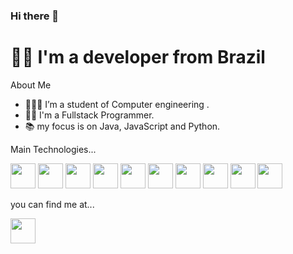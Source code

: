 ### Hi there 👋
# 👨‍💻  I'm a developer from Brazil

About Me

- 👨🏻‍🎓 I’m a student of Computer engineering .
- 👨‍💻 I'm a Fullstack Programmer.
- 📚 my focus is on Java, JavaScript and Python.

Main Technologies...

<div style="display: inline-block">
  <img width="40px" src="https://cdn.jsdelivr.net/gh/devicons/devicon@latest/icons/angular/angular-original.svg"/>
  <img width="40px" src="https://cdn.jsdelivr.net/gh/devicons/devicon@latest/icons/git/git-original.svg" />
  <img width="40px" src="https://cdn.jsdelivr.net/gh/devicons/devicon@latest/icons/java/java-original.svg" />
  <img width="40px" src="https://cdn.jsdelivr.net/gh/devicons/devicon@latest/icons/javascript/javascript-original.svg" />
  <img width="40px" src="https://cdn.jsdelivr.net/gh/devicons/devicon@latest/icons/mysql/mysql-original.svg" />
  <img width="40px" src="https://cdn.jsdelivr.net/gh/devicons/devicon@latest/icons/python/python-original.svg" />
  <img width="40px" src="https://cdn.jsdelivr.net/gh/devicons/devicon@latest/icons/pandas/pandas-original.svg" />
  <img width="40px" src="https://cdn.jsdelivr.net/gh/devicons/devicon@latest/icons/spring/spring-original.svg" />
  <img width="40px" src="https://cdn.jsdelivr.net/gh/devicons/devicon@latest/icons/typescript/typescript-original.svg" />
  <img width="40px" src="https://cdn.jsdelivr.net/gh/devicons/devicon@latest/icons/bootstrap/bootstrap-original.svg" />
</div>

you can find me at...

<div>
  <a href="mailto:pedrolopesph0@gmail.com?subject=Contato&body=Olá%2C%20gostaria%20de%20saber%20mais%20sobre.."><img width="40px" src="https://cdn.jsdelivr.net/gh/devicons/devicon@latest/icons/google/google-original.svg" /></a>
</div>



          
